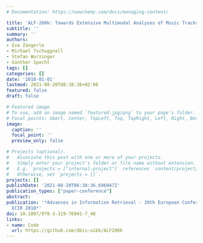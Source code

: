 ```yaml
---
# Documentation: https://wowchemy.com/docs/managing-content/

title: 'ALF-200k: Towards Extensive Multimodal Analyses of Music Tracks and Playlists'
subtitle: ''
summary: ''
authors:
- Eva Zangerle
- Michael Tschuggnall
- Stefan Wurzinger
- Günther Specht
tags: []
categories: []
date: '2018-01-01'
lastmod: 2021-08-20T08:38:36+02:00
featured: false
draft: false

# Featured image
# To use, add an image named `featured.jpg/png` to your page's folder.
# Focal points: Smart, Center, TopLeft, Top, TopRight, Left, Right, BottomLeft, Bottom, BottomRight.
image:
  caption: ''
  focal_point: ''
  preview_only: false

# Projects (optional).
#   Associate this post with one or more of your projects.
#   Simply enter your project's folder or file name without extension.
#   E.g. `projects = ["internal-project"]` references `content/project/deep-learning/index.md`.
#   Otherwise, set `projects = []`.
projects: []
publishDate: '2021-08-20T06:38:36.696047Z'
publication_types: ["paper-conference"]
abstract: 
publication: '*Advances in Information Retrieval - 39th European Conference on IR  Research,
  ECIR 2018*'
doi: 10.1007/978-3-319-76941-7_48
links: 
- name: Code
  url: https://github.com/dbis-uibk/ALF200k
---
```

